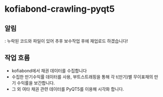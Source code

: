# kofiabond-crawling-pyqt5
## 알림
: 누락된 코드와 파일이 있어 추후 보수작업 후에 재업로드 하겠습니다!
## 작업 흐름
- kofiabond에서 채권 데이터를 수집합니다
- 수집한 만기수익률 데이터를 사용, 부트스트래핑을 통해 각 t(만기)별 무이표채의 만기 수익률을 보간합니다.
- 그 외 여타 채권 관련 데이터를 PyQT5를 이용해 시각화 합니다. 

